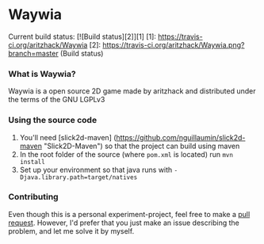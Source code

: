 # Waywia
Current build status: [![Build status][2]][1]
  [1]: https://travis-ci.org/aritzhack/Waywia
  [2]: https://travis-ci.org/aritzhack/Waywia.png?branch=master (Build status)
  
### What is Waywia?
Waywia is a open source 2D game made by aritzhack and distributed under the terms of the GNU LGPLv3

### Using the source code

1. You'll need [slick2d-maven] (https://github.com/nguillaumin/slick2d-maven "Slick2D-Maven") so that the project can build using maven
2. In the root folder of the source (where `pom.xml` is located) run `mvn install`
3. Set up your environment so that java runs with `-Djava.library.path=target/natives`

### Contributing

Even though this is a personal experiment-project, feel free to make a [pull request](https://github.com/aritzhack/Waywia/pulls "Waywia pull requests"). However, I'd prefer that you just make an issue describing the problem, and let me solve it by myself.

